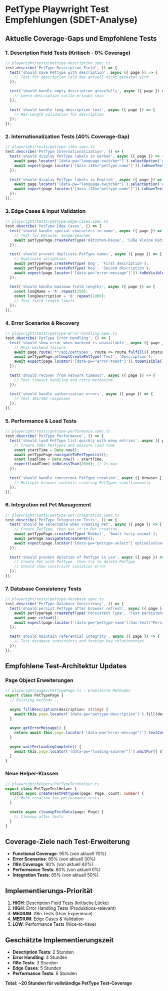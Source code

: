 # PetType Playwright Test Empfehlungen (SDET-Analyse)

## Aktuelle Coverage-Gaps und Empfohlene Tests

### 1. Description Field Tests (Kritisch - 0% Coverage)
```typescript
// playwright/tests/pettype-description.spec.ts
test.describe('PetType Description Field', () => {
  test('should save PetType with description', async ({ page }) => {
    // Test für description Feld das aktuell nicht getestet wird
  });
  
  test('should handle empty description gracefully', async ({ page }) => {
    // Leere description sollte erlaubt sein
  });
  
  test('should handle long description text', async ({ page }) => {
    // Max-Length validation für description
  });
});
```

### 2. Internationalization Tests (40% Coverage-Gap)
```typescript
// playwright/tests/pettype-i18n.spec.ts  
test.describe('PetType Internationalization', () => {
  test('should display PetType labels in German', async ({ page }) => {
    await page.locator('[data-pw="language-switcher"]').selectOption('de');
    await expect(page.locator('[data-i18n="pettype.name"]')).toHaveText('Tierart Name');
  });
  
  test('should display PetType labels in English', async ({ page }) => {
    await page.locator('[data-pw="language-switcher"]').selectOption('en');
    await expect(page.locator('[data-i18n="pettype.name"]')).toHaveText('Pet Type Name');
  });
});
```

### 3. Edge Cases & Input Validation
```typescript
// playwright/tests/pettype-edge-cases.spec.ts
test.describe('PetType Edge Cases', () => {
  test('should handle special characters in name', async ({ page }) => {
    // Test für Umlaute, Sonderzeichen
    await petTypePage.createPetType('Kätzchen-Rasse', 'Süße kleine Katzen');
  });
  
  test('should prevent duplicate PetType names', async ({ page }) => {
    // Duplicate validation
    await petTypePage.createPetType('Dog', 'First description');
    await petTypePage.createPetType('Dog', 'Second description');
    await expect(page.locator('[data-pw="error-message"]')).toBeVisible();
  });
  
  test('should handle maximum field lengths', async ({ page }) => {
    const longName = 'A'.repeat(256);
    const longDescription = 'B'.repeat(1000);
    // Test field length limits
  });
});
```

### 4. Error Scenarios & Recovery
```typescript
// playwright/tests/pettype-error-handling.spec.ts
test.describe('PetType Error Handling', () => {
  test('should show error when backend is unavailable', async ({ page }) => {
    // Mock backend failure
    await page.route('**/api/pettypes', route => route.fulfill({ status: 500 }));
    await petTypePage.attemptCreatePetType('Test', 'Description');
    await expect(page.locator('[data-pw="error-toast"]')).toBeVisible();
  });
  
  test('should recover from network timeout', async ({ page }) => {
    // Test timeout handling and retry mechanism
  });
  
  test('should handle authorization errors', async ({ page }) => {
    // Test 401/403 responses
  });
});
```

### 5. Performance & Load Tests
```typescript
// playwright/tests/pettype-performance.spec.ts
test.describe('PetType Performance', () => {
  test('should load PetType list quickly with many entries', async ({ page }) => {
    // Create 100+ PetTypes and measure load time
    const startTime = Date.now();
    await petTypePage.navigateToPetTypeList();
    const loadTime = Date.now() - startTime;
    expect(loadTime).toBeLessThan(2000); // 2s max
  });
  
  test('should handle concurrent PetType creation', async ({ browser }) => {
    // Multiple browser contexts creating PetTypes simultaneously
  });
});
```

### 6. Integration mit Pet Management
```typescript
// playwright/tests/pettype-pet-integration.spec.ts
test.describe('PetType Integration Tests', () => {
  test('should be selectable when creating Pet', async ({ page }) => {
    // Create PetType, then use it in Pet creation
    await petTypePage.createPetType('Rabbit', 'Small furry animal');
    await petPage.navigateToCreatePet();
    await expect(page.locator('[data-pw="pettype-select"] option[value="Rabbit"]')).toBeVisible();
  });
  
  test('should prevent deletion of PetType in use', async ({ page }) => {
    // Create Pet with PetType, then try to delete PetType
    // Should show constraint violation error
  });
});
```

### 7. Database Consistency Tests
```typescript
// playwright/tests/pettype-database.spec.ts
test.describe('PetType Database Consistency', () => {
  test('should persist PetType after browser refresh', async ({ page }) => {
    await petTypePage.createPetType('Persistent Type', 'Test persistence');
    await page.reload();
    await expect(page.locator('[data-pw="pettype-name"]:has-text("Persistent Type")')).toBeVisible();
  });
  
  test('should maintain referential integrity', async ({ page }) => {
    // Test database constraints and foreign key relationships
  });
});
```

## Empfohlene Test-Architektur Updates

### Page Object Erweiterungen
```typescript
// playwright/pages/PetTypePage.ts - Erweiterte Methoden
export class PetTypePage {
  // Existing methods...
  
  async fillDescription(description: string) {
    await this.page.locator('[data-pw="pettype-description"]').fill(description);
  }
  
  async getErrorMessage() {
    return await this.page.locator('[data-pw="error-message"]').textContent();
  }
  
  async waitForLoadingComplete() {
    await this.page.locator('[data-pw="loading-spinner"]').waitFor({ state: 'hidden' });
  }
}
```

### Neue Helper-Klassen
```typescript
// playwright/helpers/PetTypeTestHelper.ts
export class PetTypeTestHelper {
  static async createTestPetTypes(page: Page, count: number) {
    // Bulk creation for performance tests
  }
  
  static async cleanupTestData(page: Page) {
    // Cleanup after tests
  }
}
```

## Coverage-Ziele nach Test-Erweiterung

- **Functional Coverage**: 95% (von aktuell 70%)
- **Error Scenarios**: 85% (von aktuell 30%)
- **I18n Coverage**: 90% (von aktuell 40%)
- **Performance Tests**: 80% (von aktuell 0%)
- **Integration Tests**: 85% (von aktuell 50%)

## Implementierungs-Priorität

1. **HIGH**: Description Field Tests (kritische Lücke)
2. **HIGH**: Error Handling Tests (Produktions-relevant)
3. **MEDIUM**: I18n Tests (User Experience)
4. **MEDIUM**: Edge Cases & Validation
5. **LOW**: Performance Tests (Nice-to-have)

## Geschätzte Implementierungszeit
- **Description Tests**: 2 Stunden
- **Error Handling**: 4 Stunden  
- **I18n Tests**: 3 Stunden
- **Edge Cases**: 5 Stunden
- **Performance Tests**: 6 Stunden

**Total: ~20 Stunden für vollständige PetType Test-Coverage**